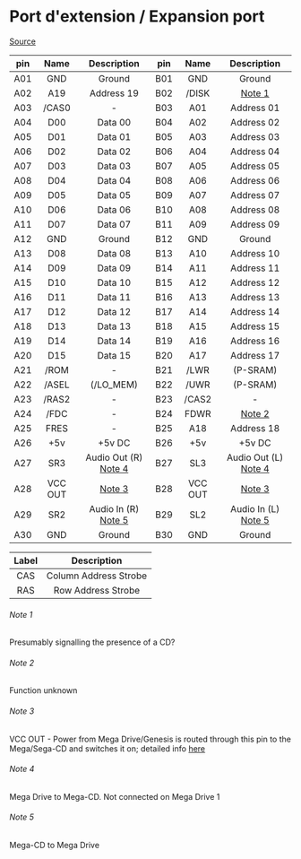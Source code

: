 # Port d'extension / Expansion port

[Source](https://gamesx.com/wiki/doku.php?id=schematics:megadriveexpport)

| pin |   Name   | Description | pin |   Name   |   Description   | 
|:-:  |:-:       |:-:          |:-:  |:-:       |:-:              |
| A01 | GND      | Ground      | B01 | GND      | Ground |
| A02 | A19      | Address 19  | B02 | /DISK    | [Note 1](#note-1) | 
| A03 | /CAS0    | -           | B03 | A01      | Address 01 |
| A04 | D00      | Data 00     | B04 | A02      | Address 02 |
| A05 | D01      | Data 01     | B05 | A03      | Address 03 |
| A06 | D02      | Data 02     | B06 | A04      | Address 04 |
| A07 | D03      | Data 03     | B07 | A05      | Address 05 |
| A08 | D04      | Data 04     | B08 | A06      | Address 06 |
| A09 | D05      | Data 05     | B09 | A07      | Address 07 |
| A10 | D06      | Data 06     | B10 | A08      | Address 08 |
| A11 | D07      | Data 07     | B11 | A09      | Address 09 |
| A12 | GND      | Ground      | B12 | GND      | Ground |
| A13 | D08      | Data 08     | B13 | A10      | Address 10 |
| A14 | D09      | Data 09     | B14 | A11      | Address 11 |
| A15 | D10      | Data 10     | B15 | A12      | Address 12 |
| A16 | D11      | Data 11     | B16 | A13      | Address 13 |
| A17 | D12      | Data 12     | B17 | A14      | Address 14 |
| A18 | D13      | Data 13     | B18 | A15      | Address 15 |
| A19 | D14      | Data 14     | B19 | A16      | Address 16 |
| A20 | D15      | Data 15     | B20 | A17      | Address 17 |
| A21 | /ROM     | -           | B21 | /LWR     | (P-SRAM) |
| A22 | /ASEL    | (/LO_MEM)   | B22 | /UWR     | (P-SRAM) |
| A23 | /RAS2    | -           | B23 | /CAS2    | - |
| A24 | /FDC     | -           | B24 | FDWR     | [Note 2](#note-2) |
| A25 | FRES     | -           | B25 | A18      | Address 18 |
| A26 | +5v      | +5v DC      | B26 | +5v      | +5v DC |
| A27 | SR3      | Audio Out (R\) [Note 4](#note-4) | B27 | SL3 | Audio Out (L) [Note 4](#note-4) |
| A28 | VCC OUT  | [Note 3](#note-3) | B28      | VCC OUT | [Note 3](#note-3) |
| A29 | SR2      | Audio In (R\) [Note 5](#note-5) | B29 | SL2 | Audio In (L) [Note 5](#note-5) |
| A30 | GND      | Ground      | B30 | GND      | Ground |

| Label | Description           |
|:-:    |:-:                    |
| CAS	| Column Address Strobe |
| RAS	| Row Address Strobe    |

###### Note 1
Presumably signalling the presence of a CD?
###### Note 2
Function unknown
###### Note 3
VCC OUT - Power from Mega Drive/Genesis is routed through this pin to the Mega/Sega-CD and switches it on; detailed info [here](https://nfggames.com/forum2/index.php?topic=7145.msg48200#msg48200)
###### Note 4
Mega Drive to Mega-CD. Not connected on Mega Drive 1
###### Note 5
Mega-CD to Mega Drive
